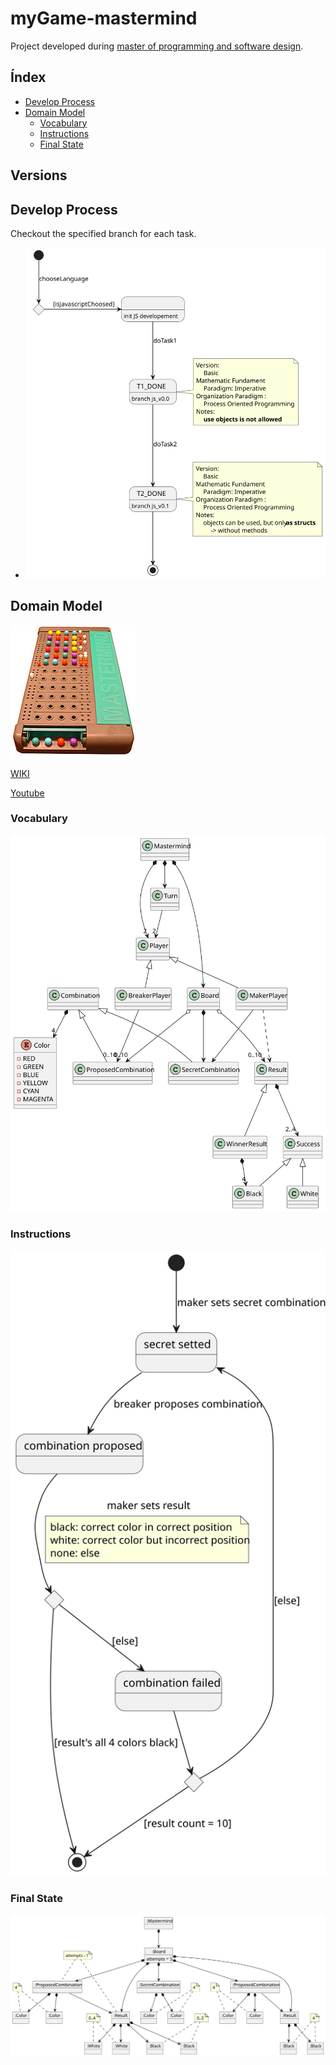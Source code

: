 # myGame-mastermind
Project developed during [master of programming and software design](https://escuela.it/masters/master-programacion-diseno-software).


## Índex
* [Develop Process](#develop-process)
* [Domain Model](#domain-model)  
   * [Vocabulary](#vocabulary) 
   * [Instructions](#instructionss)
   * [Final State](#final-state)  
   

## Versions

## Develop Process
Checkout the specified branch for each task.
- ![DevelopProcess](./docs/readme/diagrams/out/develop%20process.svg)

## Domain Model
  
![Mastermind](docs/readme/images/mastermind.jpg)  

[WIKI](https://es.wikipedia.org/wiki/Mastermind)

[Youtube](https://www.youtube.com/watch?v=2-hTeg2M6GQ)

### Vocabulary

![Vocabulario](./docs/readme/diagrams/out/vocabulary.svg)  

### Instructions 
![Instrucciones](./docs/readme/diagrams/out/rules.svg)
  
### Final State  
  
![Estado_final](./docs/readme/diagrams/out/final_state.svg)


